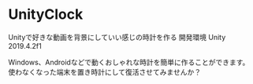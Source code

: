 # UnityClock
Unityで好きな動画を背景にしていい感じの時計を作る
開発環境
Unity 2019.4.2f1

Windows、Androidなどで動くおしゃれな時計を簡単に作ることができます。
使わなくなった端末を置き時計にして復活させてみませんか？
